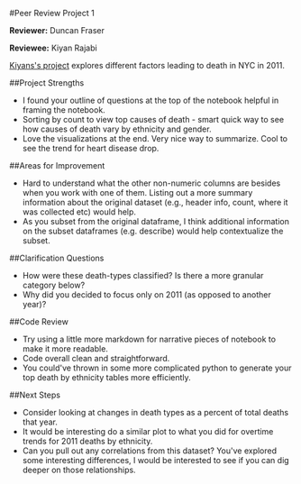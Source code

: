 #Peer Review Project 1

**Reviewer:** Duncan Fraser 

**Reviewee:** Kiyan Rajabi

[Kiyans's project](http://nbviewer.ipython.org/github/krajabi/ga_assignments/blob/master/Project%201%20%E2%80%94%20Exploratory%20Data%20Analysis%20%281%29.ipynb) explores different factors leading to death in NYC in 2011.  

##Project Strengths

* I found your outline of questions at the top of the notebook helpful in framing the notebook.
* Sorting by count to view top causes of death - smart quick way to see how causes of death vary by ethnicity and gender.
* Love the visualizations at the end. Very nice way to summarize. Cool to see the trend for heart disease drop.

##Areas for Improvement 

* Hard to understand what the other non-numeric columns are besides when you work with one of them.  Listing out a more summary information about the original dataset (e.g., header info, count, where it was collected etc) would help.
* As you subset from the original dataframe, I think additional information on the subset dataframes (e.g. describe) would help contextualize the subset.


##Clarification Questions

* How were these death-types classified? Is there a more granular category below?
* Why did you decided to focus only on 2011 (as opposed to another year)?

##Code Review

* Try using a little more markdown for narrative pieces of notebook to make it more readable.
* Code overall clean and straightforward.  
* You could've thrown in some more complicated python to generate your top death by ethnicity tables more efficiently.


##Next Steps

* Consider looking at changes in death types as a percent of total deaths that year. 
* It would be interesting do a similar plot to what you did for overtime trends for 2011 deaths by ethnicity.
* Can you pull out any correlations from this dataset?  You've explored some interesting differences, I would be interested to see if you can dig deeper on those relationships.
